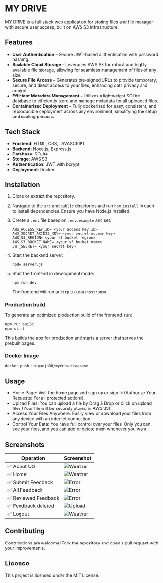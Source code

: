 # MY DRIVE

MY DRIVE is a full‑stack web application for storing files and file manager with secure user access, built on AWS S3 infrastructure.

## Features

- **User Authentication** – Secure JWT-based authentication with password hashing.
- **Scalable Cloud Storage** – Leverages AWS S3 for robust and highly available file storage, allowing for seamless management of files of any size.
- **Secure File Access** – Generates pre-signed URLs to provide temporary, secure, and direct access to your files, enhancing data privacy and control.
- **Efficient Metadata Management** – Utilizes a lightweight SQLite database to efficiently store and manage metadata for all uploaded files.
- **Containerized Deployment** – Fully dockerized for easy, consistent, and reproducible deployment across any environment, simplifying the setup and scaling process.

## Tech Stack

- **Frontend**: HTML, CSS, JAVASCRIPT
- **Backend**: Node.js, Express.js
- **Database**: SQLite
- **Storage**: AWS S3
- **Authentication**: JWT with bcrypt
- **Deployment**: Docker

## Installation

1. Clone or extract the repository.
2. Navigate to the `src` and `public` directories and run `npm install` in each to install dependencies. Ensure you have Node.js installed.
3. Create a `.env` file based on `.env.example` and set:

   ```env
   AWS_ACCESS_KEY_ID= <your access key ID>
   AWS_SECRET_ACCESS_KEY= <your secret access key>
   AWS_S3_REGION= <your s3 bucket region>
   AWS_S3_BUCKET_NAME= <your s3 bucket name>
   JWT_SECRET= <your secret key>
   ```

4. Start the backend server:

   ```bash
   node server.js
   ```

5. Start the frontend in development mode:

   ```bash
   npm run dev
   ```

   The frontend will run at `http://localhost:3000`.

### Production build

To generate an optimized production build of the frontend, run:

```bash
npm run build
npm start
```

This builds the app for production and starts a server that serves the prebuilt pages.

### Docker Image
```bash
docker push uniquejn30/mydrive:tagname
```

## Usage

- Home Page: Visit the home page and sign up or sign In (Authorize Your Requests: For all protected actions).
- Upload Files: You can upload a file by Drag & Drop or Click on upload files (Your file will be securely stored in AWS S3).
- Access Your Files Anywhere: Easily view or download your files from any device with an internet connection.
- Control Your Data: You have full control over your files. Only you can see your files, and you can add or delete them whenever you want.

## Screenshots
| Operation                     | Screenshot                                |
|------------------------------|--------------------------------------------|
| ✅ About US        | ![Weather](Screenshots/Screenshot%20(65).png) |
| ✅ Home             | ![Weather](Screenshots/Screenshot%20(66).png) |
| ✅ Submit Feedback            | ![Error](Screenshots/Screenshot%20(67).png) |
| ✅ All Feedback          | ![Error](Screenshots/Screenshot%20(68).png) |
| ✅ Reviewed Feedback         | ![Error](Screenshots/Screenshot%20(69).png) |
| ✅ Feedback deleted              | ![Upload](Screenshots/Screenshot%20(70).png) |
| ✅ Logout           | ![Weather](Screenshots/Screenshot%20(64).png) |

## Contributing

Contributions are welcome! Fork the repository and open a pull request with your improvements.

## License

This project is licensed under the MIT License.
